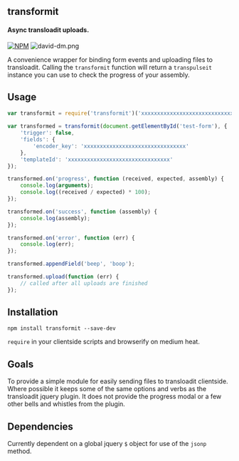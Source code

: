 ## transformit
#### Async transloadit uploads.

[![NPM](https://nodei.co/npm/transformit.png?compact=true)](https://nodei.co/npm/transformit/)
![david-dm.png](https://david-dm.org/derekr/transformit.png)

A convenience wrapper for binding form events and uploading files to transloadit.
Calling the `transformit` function will return a `transpulseit` instance you can use to 
check the progress of your assembly.

## Usage

```js
var transformit = require('transformit')('xxxxxxxxxxxxxxxxxxxxxxxxxxxxxxxx'); // Transloadit Key

var transformed = transformit(document.getElementById('test-form'), {
    'trigger': false,
    'fields': {
        'encoder_key': 'xxxxxxxxxxxxxxxxxxxxxxxxxxxxxxxx'
    },
    'templateId': 'xxxxxxxxxxxxxxxxxxxxxxxxxxxxxxxx'
});

transformed.on('progress', function (received, expected, assembly) {
    console.log(arguments);
    console.log((received / expected) * 100);
});

transformed.on('success', function (assembly) {
    console.log(assembly);
});

transformed.on('error', function (err) {
    console.log(err);
});

transformed.appendField('beep', 'boop');

transformed.upload(function (err) {
    // called after all uploads are finished
});
```

## Installation

```
npm install transformit --save-dev
```

`require` in your clientside scripts and browserify on medium heat.

## Goals

To provide a simple module for easily sending files to transloadit clientside. Where possible it keeps some 
of the same options and verbs as the transloadit jquery plugin. It does not provide the progress modal or a 
few other bells and whistles from the plugin.

## Dependencies

Currently dependent on a global jquery `$` object for use of the `jsonp` method.
